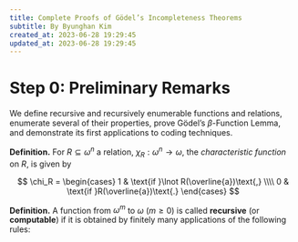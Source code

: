 ```yaml
---
title: Complete Proofs of Gödel’s Incompleteness Theorems
subtitle: By Byunghan Kim
created_at: 2023-06-28 19:29:45
updated_at: 2023-06-28 19:29:45
---
```

# Step 0: Preliminary Remarks

We define recursive and recursively enumerable functions and relations, enumerate several of their properties, prove Gödel’s $\beta$-Function Lemma, and demonstrate its first applications to coding techniques.

**Definition.** For $R\subseteq \omega^n$ a relation, $\chi_R : \omega^n \to \omega$, the *characteristic function* on $R$, is given by

$$ \chi_R = \begin{cases}
    1 & \text{if }\lnot R(\overline{a})\text{,} \\\\
    0 & \text{if }R(\overline{a})\text{.}
\end{cases} $$

**Definition.** A function from $\omega^m$ to $\omega$ ($m\geq 0$) is called **recursive** (or **computable**) if it is obtained by finitely many applications of the following rules: